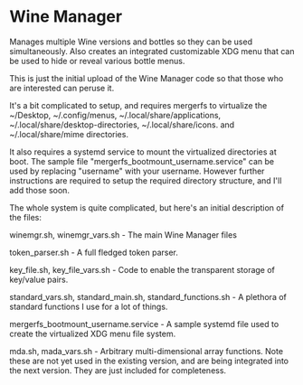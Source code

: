 # Wine Manager
Manages multiple Wine versions and bottles so they can be used simultaneously. Also creates an integrated customizable XDG menu that can be used to hide or reveal various bottle menus.

This is just the initial upload of the Wine Manager code so that those who are interested can peruse it.

It's a bit complicated to setup, and requires mergerfs to virtualize the ~/Desktop, ~/.config/menus, ~/.local/share/applications, ~/.local/share/desktop-directories, ~/.local/share/icons. and ~/.local/share/mime directories.

It also requires a  systemd service to mount the virtualized directories at boot. The sample file "mergerfs_bootmount_username.service" can be used by replacing "username" with your username. However further instructions are required to setup the required directory structure, and I'll add those soon.

The whole system is quite complicated, but here's an initial description of the files:

winemgr.sh, winemgr_vars.sh                               - The main Wine Manager files

token_parser.sh                                           - A full fledged token parser.

key_file.sh, key_file_vars.sh                             - Code to enable the transparent storage of key/value     pairs.

standard_vars.sh, standard_main.sh, standard_functions.sh - A plethora of standard functions I use for a lot of things.

mergerfs_bootmount_username.service                       - A sample systemd file used to create the virtualized XDG
                                                            menu file system.
                                                            
mda.sh, mada_vars.sh                                      - Arbitrary multi-dimensional array functions. Note these 
                                                            are not yet used in the existing version, and are being
                                                            integrated into the next version. They are just included
                                                            for completeness.
